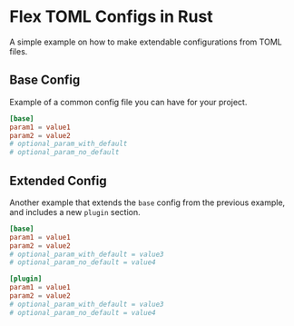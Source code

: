 # Flex TOML Configs in Rust

A simple example on how to make extendable configurations from TOML files.

## Base Config

Example of a common config file you can have for your project.

```toml
[base]
param1 = value1
param2 = value2
# optional_param_with_default
# optional_param_no_default
```
## Extended Config

Another example that extends the `base` config from the previous example, and includes a new `plugin` section.

```toml
[base]
param1 = value1
param2 = value2
# optional_param_with_default = value3
# optional_param_no_default = value4

[plugin]
param1 = value1
param2 = value2
# optional_param_with_default = value3
# optional_param_no_default = value4
```
